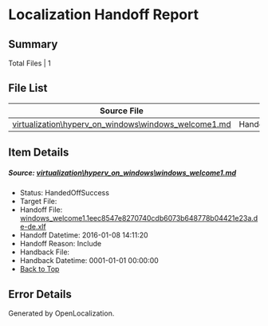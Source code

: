 # <a name='report-top'></a> Localization Handoff Report

## Summary
 Total Files | 1

## File List
 Source File | Status | Details 
 ----------- | ------ | ------- 
 [virtualization\hyperv_on_windows\windows_welcome1.md](https://github.com/OpenLocalizationOrg/hyperV/blob/1e9b850c43c17b89657c85601da1df22ec1fb609/virtualization/hyperv_on_windows/windows_welcome1.md) | HandedOffSuccess | [Details](#9ce8544730a5c1f86ed1b2bc42f57fb922b677bf202)

## Item Details
##### <a name='9ce8544730a5c1f86ed1b2bc42f57fb922b677bf202'></a> Source: [virtualization\hyperv_on_windows\windows_welcome1.md](https://github.com/OpenLocalizationOrg/hyperV/blob/1e9b850c43c17b89657c85601da1df22ec1fb609/virtualization/hyperv_on_windows/windows_welcome1.md)
* Status: HandedOffSuccess
* Target File: 
* Handoff File: [windows_welcome1.1eec8547e8270740cdb6073b648778b04421e23a.de-de.xlf](https://github.com/OpenLocalizationOrg/olhandoff/blob/3807fd8e5a2a13f2cdb59aa3084b5bf39ca87678/ol-handoff/OpenLocalizationOrg/hyperV.de-de/master/windows_welcome1.1eec8547e8270740cdb6073b648778b04421e23a.de-de.xlf)
* Handoff Datetime: 2016-01-08 14:11:20
* Handoff Reason: Include
* Handback File: 
* Handback Datetime: 0001-01-01 00:00:00
* [Back to Top](#report-top)


## Error Details

Generated by OpenLocalization.
